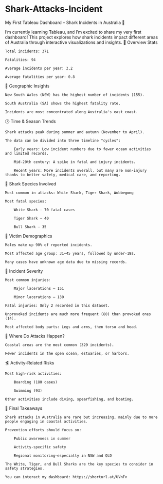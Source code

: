 # Shark-Attacks-Incident

My First Tableau Dashboard – Shark Incidents in Australia 🎄

I’m currently learning Tableau, and I’m excited to share my very first dashboard!
This project explores how shark incidents impact different areas of Australia through interactive visualizations and insights.
🧭 Overview Stats

    Total incidents: 371

    Fatalities: 94

    Average incidents per year: 3.2

    Average fatalities per year: 0.8

📍 Geographic Insights

    New South Wales (NSW) has the highest number of incidents (155).

    South Australia (SA) shows the highest fatality rate.

    Incidents are most concentrated along Australia's east coast.

🕒 Time & Season Trends

    Shark attacks peak during summer and autumn (November to April).

    The data can be divided into three timeline "cycles":

        Early years: Low incident numbers due to fewer ocean activities and limited records.

        Mid-20th century: A spike in fatal and injury incidents.

        Recent years: More incidents overall, but many are non-injury thanks to better safety, medical care, and reporting.

🦈 Shark Species Involved

    Most common in attacks: White Shark, Tiger Shark, Wobbegong

    Most fatal species:

        White Shark – 70 fatal cases

        Tiger Shark – 40

        Bull Shark – 35

👤 Victim Demographics

    Males make up 90% of reported incidents.

    Most affected age group: 31–45 years, followed by under-18s.

    Many cases have unknown age data due to missing records.

🚨 Incident Severity

    Most common injuries:

        Major lacerations – 151

        Minor lacerations – 130

    Fatal injuries: Only 2 recorded in this dataset.

    Unprovoked incidents are much more frequent (80) than provoked ones (14).

    Most affected body parts: Legs and arms, then torso and head.

🌊 Where Do Attacks Happen?

    Coastal areas are the most common (329 incidents).

    Fewer incidents in the open ocean, estuaries, or harbors.

🏄 Activity-Related Risks

    Most high-risk activities:

        Boarding (180 cases)

        Swimming (93)

    Other activities include diving, spearfishing, and boating.

🧠 Final Takeaways

    Shark attacks in Australia are rare but increasing, mainly due to more people engaging in coastal activities.

    Prevention efforts should focus on:

        Public awareness in summer

        Activity-specific safety

        Regional monitoring—especially in NSW and QLD

    The White, Tiger, and Bull Sharks are the key species to consider in safety strategies.

    You can interact my dashboard: https://shorturl.at/UVnFv
